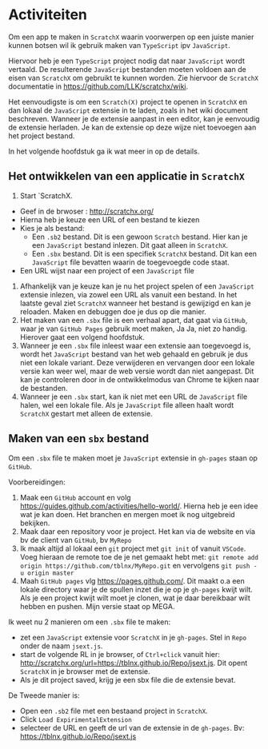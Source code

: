 # Activiteiten

Om een app te maken in `ScratchX` waarin voorwerpen op een juiste manier kunnen botsen wil ik gebruik maken van `TypeScript` ipv `JavaScript`.

Hiervoor heb je een `TypeScript` project nodig dat naar `JavaScript` wordt vertaald. De resulterende `JavaScript` bestanden moeten voldoen aan de eisen van `ScratchX` om gebruikt te kunnen worden. Zie hiervoor de `ScratchX` documentatie in <https://github.com/LLK/scratchx/wiki>.

Het eenvoudigste is om een `Scratch(X)` project te openen in `ScratchX` en dan lokaal de `JavaScript` extensie in te laden, zoals in het wiki document beschreven. Wanneer je de extensie aanpast in een editor, kan je eenvoudig de extensie herladen. Je kan de extensie op deze wijze niet toevoegen aan het project bestand.

In het volgende hoofdstuk ga ik wat meer in op de details.


## Het ontwikkelen van een applicatie in `ScratchX`

1. Start `ScratchX.
  - Geef in de brwoser : <http://scratchx.org/>
  - Hierna heb je keuze een URL of een bestand te kiezen
  - Kies je als bestand:
    - Een `.sb2` bestand. Dit is een gewoon `Scratch` bestand. Hier kan je een   `JavaScript` bestand inlezen. Dit gaat alleen in `ScratchX`.
    - Een `.sbx` bestand. Dit is een specifiek `ScratchX` bestand. Dit kan een `JavaScript` file bevatten waarin de toegevoegde code staat.
  - Een URL wijst naar een project of een `JavaScript` file
1. Afhankelijk van je keuze kan je nu het project spelen of een `JavaScript` extensie inlezen, via zowel een URL als vanuit een bestand. In het laatste geval ziet `ScratchX` wanneer het bestand is gewijzigd en kan je reloaden. Maken en debuggen doe je dus op die manier.
1. Het maken van een `.sbx` file is een verhaal apart, dat gaat via `GitHub`, waar je van `GitHub Pages` gebruik moet maken, Ja Ja, niet zo handig. Hierover gaat een volgend hoofdstuk.
1. Wanneer je een `.sbx` file inleest waar een extensie aan toegevoegd is, wordt het `JavaScript` bestand van het web gehaald en gebruik je dus niet een lokale variant. Deze verwijderen en vervangen door een lokale versie kan weer wel, maar de web versie wordt dan niet aangepast. Dit kan je controleren door in de ontwikkelmodus van Chrome te kijken naar de bestanden.
1. Wanneer je een `.sbx` start, kan ik niet met een URL de `JavaScript` file halen, wel een lokale file. Als je `JavaScript` file alleen haalt wordt `ScratchX` gestart met alleen de extensie.

## Maken van een `sbx` bestand

Om een `.sbx` file te maken moet je `JavaScript` extensie  in `gh-pages` staan op `GitHub`.

Voorbereidingen:

1. Maak een `GitHub` account en volg 
  <https://guides.github.com/activities/hello-world/>. Hierna heb je een idee
  wat je kan doen. Het branchen en mergen moet ik nog uitgebreid bekijken.
1. Maak daar een repository voor je project. Het kan via de website en via bv de client van `GitHub`, bv `MyRepo`
1. Ik maak altijd al lokaal een `git` project met `git init` of vanuit `VSCode`. Voeg hieraan de remote toe de je net gemaakt hebt met: `git remote add origin https://github.com/tblnx/MyRepo.git` en vervolgens `git push -u origin master`
1. Maah `GitHub pages` vlg <https://pages.github.com/>. Dit maakt o.a een lokale directory waar je de spullen inzet die je op je `gh-pages` kwijt wilt. Als je een project kwijt wilt moet je clonen, wat je daar bereikbaar wilt hebben en pushen. Mijn versie staat op MEGA.

Ik weet nu 2 manieren om een `.sbx` file te maken:

- zet een `JavaScript` extensie voor `ScratchX` in je `gh-pages`. Stel in `Repo` onder de naam `jsext.js`.
- start de volgende RL in je browser, of `Ctrl+click` vanuit hier: <http://scratchx.org/url=https://tblnx.github.io/Repo/jsext.js>. Dit opent `ScratchX` in je browser met de extensie.
- Als je dit project saved, krijg je een sbx file die de extensie bevat.

De Tweede manier is:

- Open een `.sb2` file met een bestaand project in `ScratchX`.
- Click `Load ExpirimentalExtension`
- selecteer de URL en geeft de url van de extensie in de `gh-pages`. Bv: <https://tblnx.github.io/Repo/jsext.js>